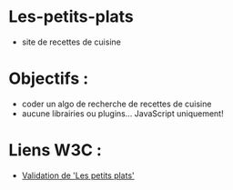 # Les-petits-plats
- site de recettes de cuisine
# Objectifs :
- coder un algo de recherche de recettes de cuisine
- aucune librairies ou plugins... JavaScript uniquement!
# Liens W3C :
- [Validation de 'Les petits plats'](https://validator.w3.org/nu/?doc=https%3A%2F%2Fjonc0der.github.io%2FLes-petits-plats%2F)
